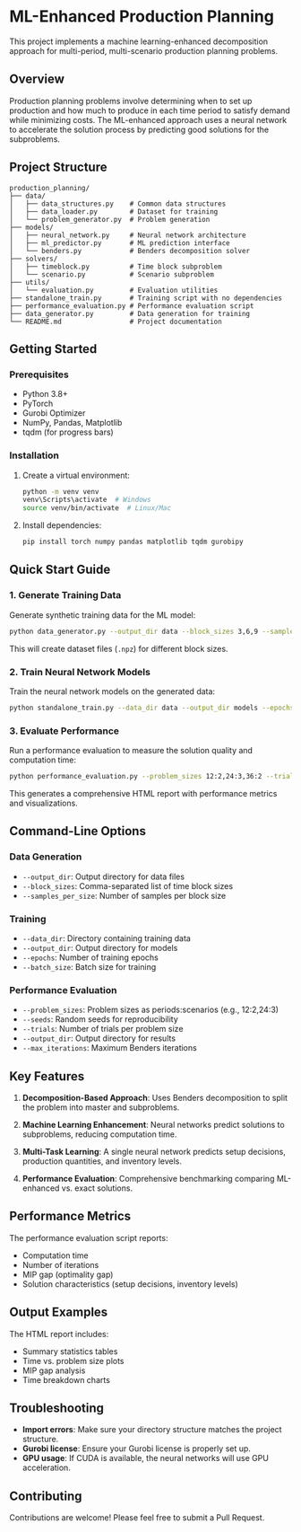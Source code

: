 # ML-Enhanced Production Planning

This project implements a machine learning-enhanced decomposition approach for multi-period, multi-scenario production planning problems.

## Overview

Production planning problems involve determining when to set up production and how much to produce in each time period to satisfy demand while minimizing costs. The ML-enhanced approach uses a neural network to accelerate the solution process by predicting good solutions for the subproblems.

## Project Structure

```
production_planning/
├── data/
│   ├── data_structures.py    # Common data structures
│   ├── data_loader.py        # Dataset for training
│   └── problem_generator.py  # Problem generation
├── models/
│   ├── neural_network.py     # Neural network architecture
│   ├── ml_predictor.py       # ML prediction interface
│   └── benders.py            # Benders decomposition solver
├── solvers/
│   ├── timeblock.py          # Time block subproblem
│   └── scenario.py           # Scenario subproblem
├── utils/
│   └── evaluation.py         # Evaluation utilities
├── standalone_train.py       # Training script with no dependencies
├── performance_evaluation.py # Performance evaluation script
├── data_generator.py         # Data generation for training
└── README.md                 # Project documentation
```

## Getting Started

### Prerequisites

- Python 3.8+
- PyTorch
- Gurobi Optimizer
- NumPy, Pandas, Matplotlib
- tqdm (for progress bars)

### Installation

1. Create a virtual environment:
   ```bash
   python -m venv venv
   venv\Scripts\activate  # Windows
   source venv/bin/activate  # Linux/Mac
   ```

2. Install dependencies:
   ```bash
   pip install torch numpy pandas matplotlib tqdm gurobipy
   ```

## Quick Start Guide

### 1. Generate Training Data

Generate synthetic training data for the ML model:

```bash
python data_generator.py --output_dir data --block_sizes 3,6,9 --samples_per_size 500
```

This will create dataset files (`.npz`) for different block sizes.

### 2. Train Neural Network Models

Train the neural network models on the generated data:

```bash
python standalone_train.py --data_dir data --output_dir models --epochs 30
```

### 3. Evaluate Performance

Run a performance evaluation to measure the solution quality and computation time:

```bash
python performance_evaluation.py --problem_sizes 12:2,24:3,36:2 --trials 2 --output_dir results
```

This generates a comprehensive HTML report with performance metrics and visualizations.

## Command-Line Options

### Data Generation
- `--output_dir`: Output directory for data files
- `--block_sizes`: Comma-separated list of time block sizes
- `--samples_per_size`: Number of samples per block size

### Training
- `--data_dir`: Directory containing training data
- `--output_dir`: Output directory for models
- `--epochs`: Number of training epochs
- `--batch_size`: Batch size for training

### Performance Evaluation
- `--problem_sizes`: Problem sizes as periods:scenarios (e.g., 12:2,24:3)
- `--seeds`: Random seeds for reproducibility
- `--trials`: Number of trials per problem size
- `--output_dir`: Output directory for results
- `--max_iterations`: Maximum Benders iterations

## Key Features

1. **Decomposition-Based Approach**: Uses Benders decomposition to split the problem into master and subproblems.

2. **Machine Learning Enhancement**: Neural networks predict solutions to subproblems, reducing computation time.

3. **Multi-Task Learning**: A single neural network predicts setup decisions, production quantities, and inventory levels.

4. **Performance Evaluation**: Comprehensive benchmarking comparing ML-enhanced vs. exact solutions.

## Performance Metrics

The performance evaluation script reports:
- Computation time
- Number of iterations
- MIP gap (optimality gap)
- Solution characteristics (setup decisions, inventory levels)

## Output Examples

The HTML report includes:
- Summary statistics tables
- Time vs. problem size plots
- MIP gap analysis
- Time breakdown charts

## Troubleshooting

- **Import errors**: Make sure your directory structure matches the project structure.
- **Gurobi license**: Ensure your Gurobi license is properly set up.
- **GPU usage**: If CUDA is available, the neural networks will use GPU acceleration.

## Contributing

Contributions are welcome! Please feel free to submit a Pull Request.

